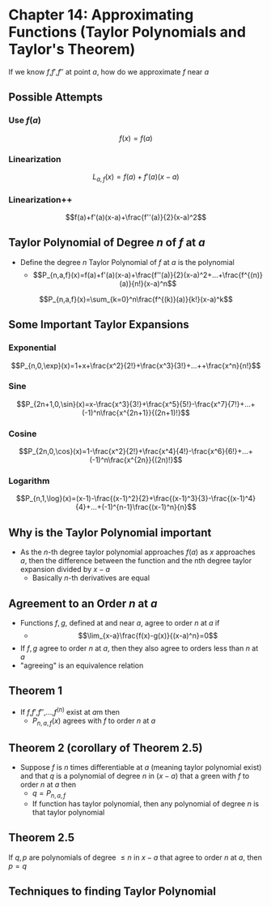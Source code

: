 # Chapter 14: Approximating Functions (Taylor Polynomials and Taylor's Theorem)

If we know $f$,$f'$,$f''$ at point $a$, how do we approximate $f$ near $a$

## Possible Attempts
### Use $f(a)$
$$f(x)=f(a)$$
### Linearization
$$L_{a,f}(x)=f(a)+f'(a)(x-a)$$
### Linearization++
$$f(a)+f'(a)(x-a)+\frac{f''(a)}{2}(x-a)^2$$

## Taylor Polynomial of Degree $n$ of $f$ at $a$
* Define the degree $n$ Taylor Polynomial of $f$ at $a$ is the polynomial
	* $$P_{n,a,f}(x)=f(a)+f'(a)(x-a)+\frac{f''(a)}{2}(x-a)^2+...+\frac{f^{(n)}(a)}{n!}(x-a)^n$$

$$P_{n,a,f}(x)=\sum_{k=0}^n\frac{f^{(k)}(a)}{k!}(x-a)^k$$

## Some Important Taylor Expansions
### Exponential
$$P_{n,0,\exp}(x)=1+x+\frac{x^2}{2!}+\frac{x^3}{3!}+...++\frac{x^n}{n!}$$

### Sine
$$P_{2n+1,0,\sin}(x)=x-\frac{x^3}{3!}+\frac{x^5}{5!}-\frac{x^7}{7!}+...+(-1)^n\frac{x^{2n+1}}{(2n+1)!}$$

### Cosine
$$P_{2n,0,\cos}(x)=1-\frac{x^2}{2!}+\frac{x^4}{4!}-\frac{x^6}{6!}+...+(-1)^n\frac{x^{2n}}{(2n)!}$$

### Logarithm
$$P_{n,1,\log}(x)=(x-1)-\frac{(x-1)^2}{2}+\frac{(x-1)^3}{3}-\frac{(x-1)^4}{4}+...+(-1)^{n-1}\frac{(x-1)^n}{n}$$

## Why is the Taylor Polynomial important
* As the $n$-th degree taylor polynomial approaches $f(a)$ as $x$ approaches $a$, then the difference between the function and the nth degree taylor expansion divided by $x-a$
	* Basically $n$-th derivatives are equal

## Agreement to an Order $n$ at $a$
* Functions $f,g$, defined at and near $a$, agree to order $n$ at $a$ if
	* $$\lim_{x-a}\frac{f(x)-g(x)}{(x-a)^n}=0$$
* If $f,g$ agree to order $n$ at $a$, then they also agree to orders less than $n$ at $a$
* "agreeing" is an equivalence relation

## Theorem 1
* If $f$,$f'$,$f''$,...,$f^{(n)}$ exist at $a$m then
	* $P_{n,a,f}(x)$ agrees with $f$ to order $n$ at $a$

## Theorem 2 (corollary of Theorem 2.5)
* Suppose $f$ is $n$ times differentiable at $a$ (meaning taylor polynomial exist) and that $q$ is a polynomial of degree $n$ in $(x-a)$ that a green with $f$ to order $n$ at $a$ then
	* $q = P_{n,a,f}$
	* If function has taylor polynomial, then any polynomial of degree $n$ is that taylor polynomial

## Theorem 2.5
If $q,p$ are polynomials of degree $\leq n$ in $x-a$ that agree to order $n$ at $a$, then $p=q$

## Techniques to finding Taylor Polynomial


